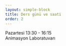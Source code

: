 ```yaml
---
layout: simple-block
title: Ders günü ve saati
order: 2
---
```

Pazartesi 13:30 - 16:15  
Animasyon Laboratuvarı  